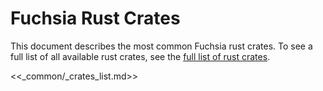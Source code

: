 # Fuchsia Rust Crates

This document describes the most common Fuchsia rust crates. To see a full list
of all available rust crates, see the [full list of rust crates][rustdocs].

<<_common/_crates_list.md>>

[rustdocs]: https://fuchsia-docs.firebaseapp.com/rust/
